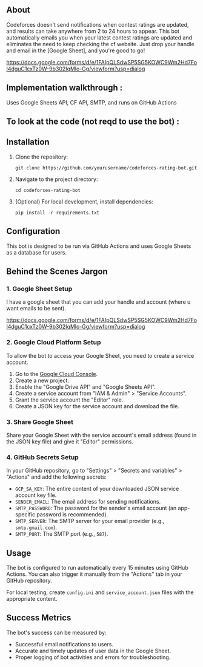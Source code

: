 ## About

Codeforces doesn’t send notifications when contest ratings are updated, and results can take anywhere from 2 to 24 hours to appear. This bot automatically emails you when your latest contest ratings are updated and eliminates the need to keep checking the cf website. Just drop your handle and email in the [Google Sheet], and you're good to go!

https://docs.google.com/forms/d/e/1FAIpQLSdwSP5SG5KOWC9Wm2Hd7FoI4dguC1cxTz0W-9b302IqMlo-Gg/viewform?usp=dialog


## Implementation walkthrough :

Uses Google Sheets API, CF API, SMTP, and runs on GitHub Actions

## To look at the code (not reqd to use the bot) :

## Installation

1. Clone the repository:
   ```
   git clone https://github.com/yourusername/codeforces-rating-bot.git
   ```
2. Navigate to the project directory:
   ```
   cd codeforces-rating-bot
   ```
3. (Optional) For local development, install dependencies:
   ```
   pip install -r requirements.txt
   ```

## Configuration

This bot is designed to be run via GitHub Actions and uses Google Sheets as a database for users.

## Behind the Scenes Jargon

### 1. Google Sheet Setup

I have a google sheet that you can add your handle and account (where u want emails to be sent).

https://docs.google.com/forms/d/e/1FAIpQLSdwSP5SG5KOWC9Wm2Hd7FoI4dguC1cxTz0W-9b302IqMlo-Gg/viewform?usp=dialog


### 2. Google Cloud Platform Setup

To allow the bot to access your Google Sheet, you need to create a service account.

1.  Go to the [Google Cloud Console](https://console.cloud.google.com/).
2.  Create a new project.
3.  Enable the "Google Drive API" and "Google Sheets API".
4.  Create a service account from "IAM & Admin" > "Service Accounts".
5.  Grant the service account the "Editor" role.
6.  Create a JSON key for the service account and download the file.

### 3. Share Google Sheet

Share your Google Sheet with the service account's email address (found in the JSON key file) and give it "Editor" permissions.

### 4. GitHub Secrets Setup

In your GitHub repository, go to "Settings" > "Secrets and variables" > "Actions" and add the following secrets:

*   `GCP_SA_KEY`: The entire content of your downloaded JSON service account key file.
*   `SENDER_EMAIL`: The email address for sending notifications.
*   `SMTP_PASSWORD`: The password for the sender's email account (an app-specific password is recommended).
*   `SMTP_SERVER`: The SMTP server for your email provider (e.g., `smtp.gmail.com`).
*   `SMTP_PORT`: The SMTP port (e.g., `587`).

## Usage

The bot is configured to run automatically every 15 minutes using GitHub Actions. You can also trigger it manually from the "Actions" tab in your GitHub repository.

For local testing, create `config.ini` and `service_account.json` files with the appropriate content.

## Success Metrics

The bot's success can be measured by:

*   Successful email notifications to users.
*   Accurate and timely updates of user data in the Google Sheet.
*   Proper logging of bot activities and errors for troubleshooting.
